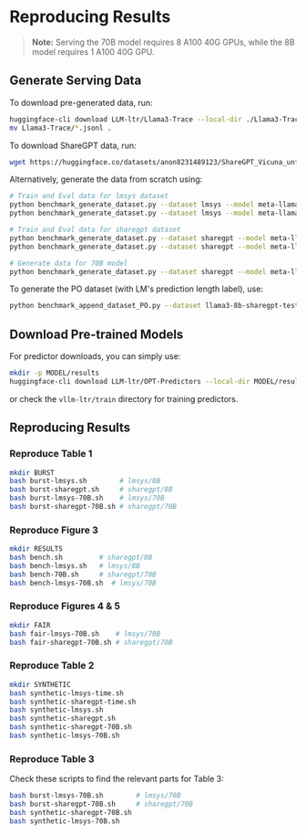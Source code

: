 # Reproducing Results

> **Note:** Serving the 70B model requires 8 A100 40G GPUs, while the 8B model requires 1 A100 40G GPU.

## Generate Serving Data

To download pre-generated data, run:

```bash
huggingface-cli download LLM-ltr/Llama3-Trace --local-dir ./Llama3-Trace --repo-type dataset
mv Llama3-Trace/*.jsonl .
```

To download ShareGPT data, run:

```bash
wget https://huggingface.co/datasets/anon8231489123/ShareGPT_Vicuna_unfiltered/resolve/main/ShareGPT_V3_unfiltered_cleaned_split.json
```

Alternatively, generate the data from scratch using:

```bash
# Train and Eval data for lmsys dataset
python benchmark_generate_dataset.py --dataset lmsys --model meta-llama/Meta-Llama-3-8B-Instruct --schedule-type fcfs-origin --temperature 1.0 --num-prompts 10000 --seed 0 --output-len 8192 --start 20000 # Train
python benchmark_generate_dataset.py --dataset lmsys --model meta-llama/Meta-Llama-3-8B-Instruct --schedule-type fcfs-origin --temperature 1.0 --num-prompts 10000 --seed 0 --output-len 8192 # Eval

# Train and Eval data for sharegpt dataset
python benchmark_generate_dataset.py --dataset sharegpt --model meta-llama/Meta-Llama-3-8B-Instruct --schedule-type fcfs-origin --temperature 1.0 --num-prompts 10000 --seed 0 --output-len 8192 --start 20000 # Train
python benchmark_generate_dataset.py --dataset sharegpt --model meta-llama/Meta-Llama-3-8B-Instruct --schedule-type fcfs-origin --temperature 1.0 --num-prompts 10000 --seed 0 --output-len 8192 # Eval

# Generate data for 70B model
python benchmark_generate_dataset.py --dataset sharegpt --model meta-llama/Meta-Llama-3-70B-Instruct --schedule-type fcfs-origin --temperature 1.0 --num-prompts 10000 --enforce-eager --swap-space 16 --tensor-parallel 8 --seed 0 --output-len 8192
```

To generate the PO dataset (with LM's prediction length label), use:

```bash
python benchmark_append_dataset_PO.py --dataset llama3-8b-sharegpt-test-t1-s0-8192.jsonl --model meta-llama/Meta-Llama-3-8B-Instruct --tokenizer meta-llama/Meta-Llama-3-8B-Instruct --seed 0 --schedule-type fcfs
```

## Download Pre-trained Models

For predictor downloads, you can simply use:

```bash
mkdir -p MODEL/results
huggingface-cli download LLM-ltr/OPT-Predictors --local-dir MODEL/results
```

or check the `vllm-ltr/train` directory for training predictors.

## Reproducing Results

### Reproduce Table 1

```bash
mkdir BURST
bash burst-lmsys.sh        # lmsys/8B
bash burst-sharegpt.sh     # sharegpt/8B
bash burst-lmsys-70B.sh    # lmsys/70B
bash burst-sharegpt-70B.sh # sharegpt/70B
```

### Reproduce Figure 3

```bash
mkdir RESULTS 
bash bench.sh         # sharegpt/8B
bash bench-lmsys.sh   # lmsys/8B
bash bench-70B.sh     # sharegpt/70B
bash bench-lmsys-70B.sh  # lmsys/70B
```

### Reproduce Figures 4 & 5

```bash
mkdir FAIR
bash fair-lmsys-70B.sh    # lmsys/70B
bash fair-sharegpt-70B.sh # sharegpt/70B
```

### Reproduce Table 2

```bash
mkdir SYNTHETIC
bash synthetic-lmsys-time.sh
bash synthetic-sharegpt-time.sh
bash synthetic-lmsys.sh
bash synthetic-sharegpt.sh
bash synthetic-sharegpt-70B.sh
bash synthetic-lmsys-70B.sh
```

### Reproduce Table 3

Check these scripts to find the relevant parts for Table 3:

```bash
bash burst-lmsys-70B.sh        # lmsys/70B
bash burst-sharegpt-70B.sh     # sharegpt/70B
bash synthetic-sharegpt-70B.sh
bash synthetic-lmsys-70B.sh
```
